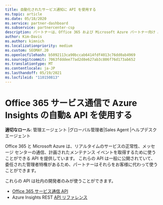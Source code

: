```yaml
---
title: 自動化されたサービス通知に API を使用する
ms.topic: article
ms.date: 05/18/2020
ms.service: partner-dashboard
ms.subservice: partnercenter-csp
description: パートナーは、Office 365 および Microsoft Azure パートナー向け API を使用して、リアルタイムのサービス正常性、メッセージ センターの通信、および計画メンテナンス イベントを実現できます。
author: Kim-Davis
ms.author: kimnich
ms.localizationpriority: medium
ms.custom: SEOMAY.20
ms.openlocfilehash: b5092113ca90bccab6414fdf4013c76dd0ab4969
ms.sourcegitcommit: 7063fdddee77ad2d8e627ab3c806f76d173ab652
ms.translationtype: MT
ms.contentlocale: ja-JP
ms.lasthandoff: 05/19/2021
ms.locfileid: "110150813"
---
```

# <a name="use-apis-for-automated-service-notifications-for-azure-insights--office-365-service-communications"></a>Office 365 サービス通信で Azure Insights の自動& API を使用する

**適切なロール**: 管理エージェント |グローバル管理者|Sales Agent |ヘルプデスク エージェント

Office 365 と Microsoft Azure は、リアルタイムのサービスの正常性、メッセージ センターの通信、計画されたメンテナンス イベントを取得するために使うことができる API を提供しています。 これらの API は一般に公開されていて、委任された管理者特権があるため、パートナーはそれらをお客様に代わって使うことができます。

これらの API は社内の開発者のみが使うことができます。

- [Office 365 サービス通信 API](/office/office-365-management-api/office-365-service-communications-api-reference)
- Azure Insights REST [API リファレンス](/rest/api/monitor/)
